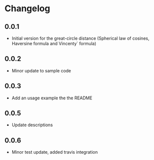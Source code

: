 # Changelog

## 0.0.1

- Initial version for the great-circle distance (Spherical law of cosines, Haversine formula and Vincenty` formula)

## 0.0.2

- Minor update to sample code

## 0.0.3

- Add an usage example the the README

## 0.0.5

- Update descriptions

## 0.0.6

- Minor test update, added travis integration